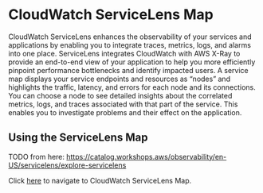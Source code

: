 # CloudWatch ServiceLens Map

CloudWatch ServiceLens enhances the observability of your services and applications by enabling you to integrate traces, metrics, logs, and alarms into one place. ServiceLens integrates CloudWatch with AWS X-Ray to provide an end-to-end view of your application to help you more efficiently pinpoint performance bottlenecks and identify impacted users. A service map displays your service endpoints and resources as “nodes” and highlights the traffic, latency, and errors for each node and its connections. You can choose a node to see detailed insights about the correlated metrics, logs, and traces associated with that part of the service. This enables you to investigate problems and their effect on the application.

## Using the ServiceLens Map

TODO from here: https://catalog.workshops.aws/observability/en-US/servicelens/explore-servicelens

Click [here](https://console.aws.amazon.com/cloudwatch/home#servicelens:map?~%28query~%28%29~context~%28timeRange~%28delta~300000%29%29%29) to navigate to CloudWatch ServiceLens Map.

